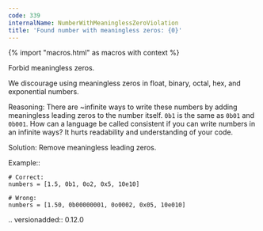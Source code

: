 ```yaml
---
code: 339
internalName: NumberWithMeaninglessZeroViolation
title: 'Found number with meaningless zeros: {0}'
---
```


{% import "macros.html" as macros with context %}


Forbid meaningless zeros.

We discourage using meaningless zeros in
float, binary, octal, hex, and exponential numbers.

Reasoning:
    There are ~infinite ways to write these numbers
    by adding meaningless leading zeros to the number itself.
    ``0b1`` is the same as ``0b01`` and ``0b001``.
    How can a language be called consistent
    if you can write numbers in an infinite ways?
    It hurts readability and understanding of your code.

Solution:
    Remove meaningless leading zeros.

Example::

    # Correct:
    numbers = [1.5, 0b1, 0o2, 0x5, 10e10]

    # Wrong:
    numbers = [1.50, 0b00000001, 0o0002, 0x05, 10e010]

.. versionadded:: 0.12.0
